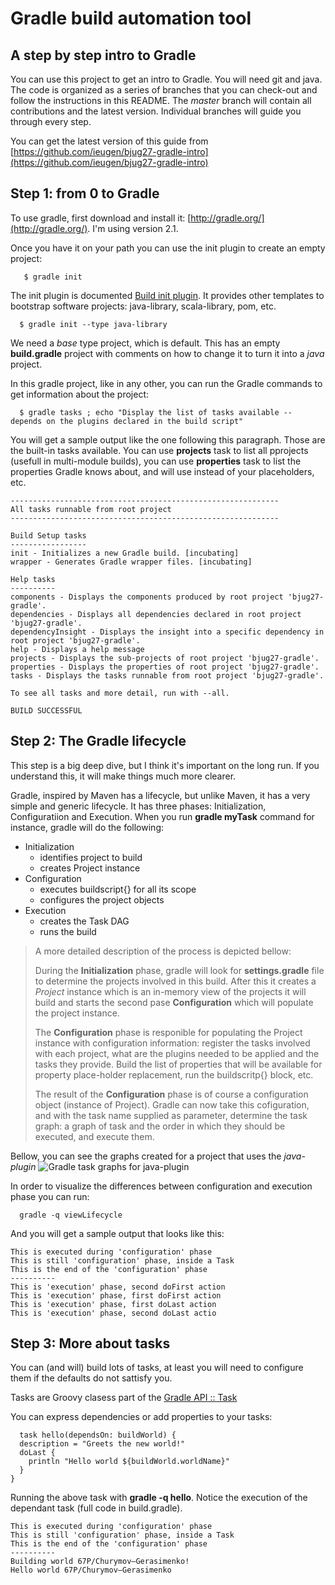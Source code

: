 Gradle build automation tool
============================

A step by step intro to Gradle
------------------------------

You can use this project to get an intro to Gradle. You will need git and java.
The code is organized as a series of branches that you can check-out and follow the instructions in this README.
The *master* branch will contain all contributions and the latest version.
Individual branches will guide you through every step.

You can get the latest version of this guide from [https://github.com/ieugen/bjug27-gradle-intro](https://github.com/ieugen/bjug27-gradle-intro)


Step 1: from 0 to Gradle
------------------------

To use gradle, first download and install it: [http://gradle.org/](http://gradle.org/). I'm using version 2.1.

Once you have it on your path you can use the init plugin to create an empty project:
~~~
   $ gradle init 
~~~

The init plugin is documented [Build init plugin](http://www.gradle.org/docs/current/userguide/build_init_plugin.html).
It provides other templates to bootstrap software projects: java-library, scala-library, pom, etc.
~~~
  $ gradle init --type java-library
~~~

We need a *base* type project, which is default. This has an empty **build.gradle** project with comments on how to
change it to turn it into a  *java* project.

In this gradle project, like in any other, you can run the Gradle commands to get information about the project:

~~~
  $ gradle tasks ; echo "Display the list of tasks available -- depends on the plugins declared in the build script"
~~~

You will get a sample output like the one following this paragraph. Those are the built-in tasks available.
You can use **projects** task to list all pprojects (usefull in multi-module builds), you can use **properties** task to
list the properties Gradle knows about, and will use instead of your placeholders, etc.

~~~
------------------------------------------------------------
All tasks runnable from root project
------------------------------------------------------------

Build Setup tasks
-----------------
init - Initializes a new Gradle build. [incubating]
wrapper - Generates Gradle wrapper files. [incubating]

Help tasks
----------
components - Displays the components produced by root project 'bjug27-gradle'.
dependencies - Displays all dependencies declared in root project 'bjug27-gradle'.
dependencyInsight - Displays the insight into a specific dependency in root project 'bjug27-gradle'.
help - Displays a help message
projects - Displays the sub-projects of root project 'bjug27-gradle'.
properties - Displays the properties of root project 'bjug27-gradle'.
tasks - Displays the tasks runnable from root project 'bjug27-gradle'.

To see all tasks and more detail, run with --all.

BUILD SUCCESSFUL
~~~

Step 2: The Gradle lifecycle
----------------------------

This step is a big deep dive, but I think it's important on the long run. If you understand this, it will make things much
more clearer.

Gradle, inspired by Maven has a lifecycle, but unlike Maven, it has a very simple and generic lifecycle.
It has three phases: Initialization, Configuratiion and Execution. When you run **gradle myTask** command for instance,
gradle will do the following:

* Initialization
  - identifies project to build
  - creates Project instance
* Configuration
  - executes buildscript{} for all its scope
  - configures the project objects
* Execution
  - creates the Task DAG
  - runs the build

>A more detailed description of the process is depicted bellow:
>
>During the **Initialization** phase, gradle will look for **settings.gradle** file to determine the projects involved
>in this build. After this it creates a *Project* instance which is an in-memory view of the projects it will build and
>starts the second pase **Configuration** which will populate the project instance.
>
>The **Configuration** phase is responible for populating the Project instance with configuration information: register
>the tasks involved with each project, what are the plugins needed to be applied and the tasks they provide.
>Build the list of properties that will be available for property place-holder replacement, run the buildscritp{} block, etc.
>
>The result of the **Configuration** phase is of course a configuration object (instance of Project). Gradle can now take
>this cofiguration, and with the task name supplied as parameter, determine the task graph: a graph of task and the order
>in which they should be executed, and execute them.

Bellow, you can see the graphs created for a project that uses the *java-plugin*
![Gradle task graphs for java-plugin](http://www.gradle.org/docs/current/userguide/img/javaPluginTasks.png)

In order to visualize the differences between configuration and execution phase you can run:
~~~
  gradle -q viewLifecycle
~~~

And you will get a sample output that looks like this:
~~~
This is executed during 'configuration' phase
This is still 'configuration' phase, inside a Task
This is the end of the 'configuration' phase
----------
This is 'execution' phase, second doFirst action
This is 'execution' phase, first doFirst action
This is 'execution' phase, first doLast action
This is 'execution' phase, second doLast actio
~~~

Step 3: More about tasks
------------------------

You can (and will) build lots of tasks, at least you will need to configure them if the defaults do not sattisfy you.

Tasks are Groovy clasess part of the [Gradle API :: Task](http://www.gradle.org/docs/current/dsl/org.gradle.api.Task.html)

You can express dependencies or add properties to your tasks:

~~~
  task hello(dependsOn: buildWorld) {
  description = "Greets the new world!"
  doLast {
    println "Hello world ${buildWorld.worldName}"
  }
}
~~~

Running the above task with **gradle -q hello**. Notice the execution of the dependant task (full code in build.gradle).

~~~
This is executed during 'configuration' phase
This is still 'configuration' phase, inside a Task
This is the end of the 'configuration' phase
----------
Building world 67P/Churymov–Gerasimenko!
Hello world 67P/Churymov–Gerasimenko
~~~